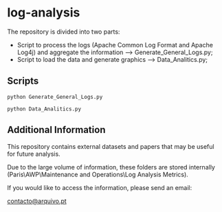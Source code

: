 # log-analysis

The repository is divided into two parts:
- Script to process the logs (Apache Common Log Format and Apache Log4j) and aggregate the information --> Generate_General_Logs.py;
- Script to load the data and generate graphics --> Data_Analitics.py;

## Scripts
```
python Generate_General_Logs.py
```

```
python Data_Analitics.py
```

## Additional Information
This repository contains external datasets and papers that may be useful for future analysis.

Due to the large volume of information, these folders are stored internally (Paris\AWP\Maintenance and Operations\Log Analysis Metrics).

If you would like to access the information, please send an email:

contacto@arquivo.pt
